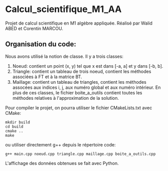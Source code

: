 # Calcul_scientifique_M1_AA

Projet de calcul scientifique en M1 algèbre appliquée.
Réalisé par Walid ABED et Corentin MARCOU.

## Organisation du code:

Nous avons utilisé la notion de classe. Il y a trois classes:
1. Noeud: contient un point (x, y) tel que x est dans [-a, a] et y dans [-b, b].
2. Triangle: contient un tableau de trois noeud, contient les méthodes associées à FT et à la matrice BT.
3. Maillage: contient un tableau de triangles, contient les méthodes assocées aux indices i, j, aux numéro global et aux numéro intérieur.
En plus de ces classes, le fichier boite_a_outils contient toutes les méthodes relatives à l'approximation de la solution.

Pour compiler le projet, on pourra utiliser le fichier CMakeLists.txt avec CMake:
```
mkdir build
cd build
cmake ..
make
```
ou utiliser directement g++ depuis le répertoire code:
```
g++ main.cpp noeud.cpp triangle.cpp maillage.cpp boite_a_outils.cpp
```
L'affichage des données obtenues se fait avec Python.
